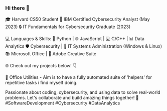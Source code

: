 ### Hi there 👋
🎓 Harvard CS50 Student
🔐 IBM Certified Cybersecurity Analyst (May 2023)
🔒 IT Fundamentals for Cybersecurity Graduate (2023)

💻 Languages & Skills:
🐍 Python | 🌐 JavaScript | 💻 C/C++ | 📊 Data Analytics
🛡️ Cybersecurity | 🧰 IT Systems Administration (Windows & Linux)
📚 Microsoft Office | 🎨 Adobe Creative Suite

🌐 Check out my projects below! 👇

🔗 Office Utilities - Aim is to have a fully automated suite of 'helpers' for repetitive tasks i find myself doing. 


Passionate about coding, cybersecurity, and using data to solve real-world problems. Let's collaborate and build amazing things together! 🚀 #SoftwareDevelopment #Cybersecurity #DataAnalytics




<!--
**djtbcode/djtbcode** is a ✨ _special_ ✨ repository because its `README.md` (this file) appears on your GitHub profile.

Here are some ideas to get you started:

- 🔭 I’m currently working on ...
- 🌱 I’m currently learning ...
- 👯 I’m looking to collaborate on ...
- 🤔 I’m looking for help with ...
- 💬 Ask me about ...
- 📫 How to reach me: ...
- 😄 Pronouns: ...
- ⚡ Fun fact: ...
-->
